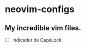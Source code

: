 # neovim-configs

## My incredible vim files.



<!-- TSUpdate para atualizar o TreeSitter -->
<!-- PackerSync para atualizar as plugins -->
<!--        antes abrir lua/ovidiojf/packer.lua e executar :so -->


 - [ ] Indicador de CapsLock



